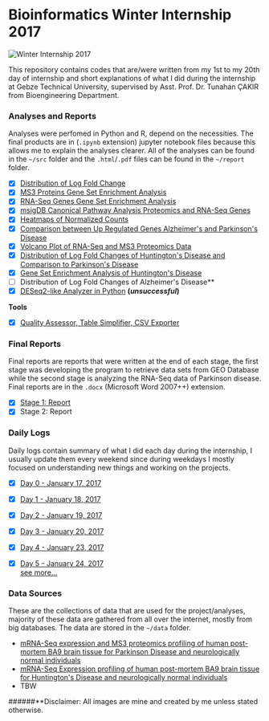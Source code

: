 # Bioinformatics Winter Internship 2017

![Winter Internship 2017](https://github.com/hariesramdhani/winter-internship-2017/blob/master/readme_banner.png)

This repository contains codes that are/were written from my 1st to my 20th day of internship and short explanations of what I did during the internship at Gebze Technical University, supervised by Asst. Prof. Dr. Tunahan ÇAKIR from Bioengineering Department.

### Analyses and Reports
Analyses were perfomed in Python and R, depend on the necessities. The final products are in (`.ipynb` extension) jupyter notebook files because this allows me to explain the analyses clearer. All of the analyses can be found in the `~/src` folder and the `.html`/`.pdf` files can be found in the `~/report` folder.
- [x] [Distribution of Log Fold Change](https://github.com/hariesramdhani/winter-internship-2017/blob/master/src/Distribution%20of%20Log%20Fold%20Change.ipynb)
- [x] [MS3 Proteins Gene Set Enrichment Analysis](https://github.com/hariesramdhani/winter-internship-2017/blob/master/src/Proteomics%20Genes%20GO%20Enrichment%20Analysis.ipynb)
- [x] [RNA-Seq Genes Gene Set Enrichment Analysis](https://github.com/hariesramdhani/winter-internship-2017/blob/master/src/RNA-Seq%20Genes%20GO%20Enrichment%20Analysis.ipynb)
- [x] [msigDB Canonical Pathway Analysis Proteomics and RNA-Seq Genes](https://github.com/hariesramdhani/winter-internship-2017/blob/master/src/msigDB%20Canonical%20Pathway%20Analysis%20Proteomics%20and%20RNA-Seq%20Genes.ipynb)
- [x] [Heatmaps of Normalized Counts](https://github.com/hariesramdhani/winter-internship-2017/blob/master/src/Heatmap%20of%20Normalized%20Counts.ipynb)
- [x] [Comparison between Up Regulated Genes Alzheimer's and Parkinson's Disease](https://github.com/hariesramdhani/winter-internship-2017/blob/master/src/Comparison%20between%20Alzheimer's%20and%20Parkinson's%20Disease.ipynb)
- [x] [Volcano Plot of RNA-Seq and MS3 Proteomics Data](https://github.com/hariesramdhani/winter-internship-2017/blob/master/src/%20Volcano%20Plot%20of%20RNA-Seq%20and%20MS3%20Proteomics%20Data.ipynb)
- [x] [Distribution of Log Fold Changes of Huntington's Disease and Comparison to Parkinson's Disease](https://github.com/hariesramdhani/winter-internship-2017/blob/master/src/Distribution%20of%20Log%20Fold%20Change%20Huntington's%20Disease.ipynb)
- [x] [Gene Set Enrichment Analysis of Huntington's Disease](https://github.com/hariesramdhani/winter-internship-2017/blob/master/src/GSEA%20Huntington's%20Disease.ipynb)
- [ ] Distribution of Log Fold Changes of Alzheimer's Disease\*\*
- [x] [DESeq2-like Analyzer in Python](https://github.com/hariesramdhani/winter-internship-2017/blob/master/src/DESeq2-like%20Analyzer%20in%20Python.ipynb) **(*unsuccessful*)**

**Tools**
- [x] [Quality Assessor, Table Simplifier, CSV Exporter](https://github.com/hariesramdhani/winter-internship-2017/blob/master/src/Quality%20Assessor%2C%20Table%20Simplifier%2C%20CSV%20Exporter.ipynb)

### Final Reports
Final reports are reports that were written at the end of each stage, the first stage was developing the program to retrieve data sets from GEO Database while the second stage is analyzing the RNA-Seq data of Parkinson disease. Final reports are in the `.docx` (Microsoft Word 2007++) extension.
- [x] [Stage 1: Report](https://github.com/hariesramdhani/winter-internship-2017/blob/master/report/Internship%20Report%201.pdf)
- [x] Stage 2: Report

### Daily Logs
Daily logs contain summary of what I did each day during the internship, I usually update them every weekend since during weekdays I mostly focused on understanding new things and working on the projects.
- [x] [Day 0 - January 17, 2017](https://github.com/hariesramdhani/winter-internship-2017/wiki/Day-0)
- [x] [Day 1 - January 18, 2017](https://github.com/hariesramdhani/winter-internship-2017/wiki/Day-1)
- [x] [Day 2 - January 19, 2017](https://github.com/hariesramdhani/winter-internship-2017/wiki/Day-2)
- [x] [Day 3 - January 20, 2017](https://github.com/hariesramdhani/winter-internship-2017/wiki/Day-3)
- [x] [Day 4 - January 23, 2017](https://github.com/hariesramdhani/winter-internship-2017/wiki/Day-4) 
- [x] [Day 5 - January 24, 2017](https://github.com/hariesramdhani/winter-internship-2017/wiki/Day-5)
  <br>[see more...](https://github.com/hariesramdhani/winter-internship-2017/blob/master/dailyLogs.md)</br>


### Data Sources
These are the collections of data that are used for the project/analyses, majority of these data are gathered from all over the internet, mostly from big databases. The data are stored in the `~/data` folder.
- [mRNA-Seq expression and MS3 proteomics profiling of human post-mortem BA9 brain tissue for Parkinson Disease and neurologically normal individuals](https://www.ncbi.nlm.nih.gov/geo/query/acc.cgi?acc=GSE68719)
- [mRNA-Seq Expression profiling of human post-mortem BA9 brain tissue for Huntington's Disease and neurologically normal individuals](https://www.ncbi.nlm.nih.gov/geo/query/acc.cgi?acc=GSE64810)
- TBW

######**Disclaimer: All images are mine and created by me unless stated otherwise.
